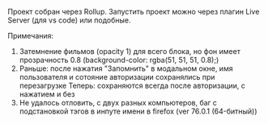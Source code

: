 Проект собран через Rollup. 
Запустить проект можно через плагин Live Server (для vs code) или подобные.

Примечания:
1) Затемнение фильмов (opacity 1) для всего блока, но фон имеет прозрачность 0.8  (background-color: rgba(51, 51, 51, 0.8);)
2) Раньше: после нажатия "Запомнить" в модальном окне, имя пользователя и сотояние авторизации сохранялись при перезагрузке 
   Теперь: сохраняются всегда после авторизации, с нажатием и без
3) Не удалось отловить, с двух разных компьютеров, баг с подстановкой тэгов в инпуте имени в firefox (ver 76.0.1 (64-битный))